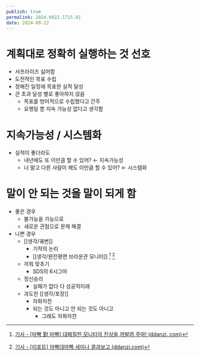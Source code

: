 ```yaml
---
publish: true
permalink: 2024.0922.1715.01
date: 2024-09-22
---
```

# 계획대로 정확히 실행하는 것 선호
- 서프라이즈 싫어함
- 도전적인 목표 수립
- 정해진 일정에 목표한 실적 달성
- 큰 초과 달성 별로 좋아하지 않음
	- 목표를 방어적으로 수립했다고 간주
	- 요행일 뿐 지속 가능성 없다고 생각함
# 지속가능성 / 시스템화
- 실적이 좋더라도
	- 내년에도 또 이만큼 할 수 있어? ← 지속가능성
	- 너 말고 다른 사람이 해도 이만큼 할 수 있어? ← 시스템화
# 말이 안 되는 것을 말이 되게 함
- 좋은 경우
	- 불가능을 가능으로
	- 새로운 관점으로 문제 해결
- 나쁜 경우
	- [[생각/궤변]]
		- 기적의 논리
		- [[생각/완전평면 브라운관 모니터]] [^1] [^2]			   
	- 끼워 맞추기 
		- SDS의 6시그마
	- 정신승리
		- 실패가 없다 다 성공적이래
	- 과도한 [[생각/포장]]
		- 자화자찬
		- 되는 것도 아니고 안 되는 것도 아니고
			- 그래도 자화자찬

[^1]:  [기사 - [마빡 對 마빡] 대패질한 모니터의 진상을 까발려 주마! (ddanzi. com)](https://www.ddanzi.com/ddanziNews/615667?fbclid=IwAR1wPx16tKF04hOjbFauOwFydbj9TVn1gZQXzQrPItVcM1FlwC07QJ1JCgk)  
[^2]:  [기사 - [리포트] 마빡대마빡 세미나 결과보고 (ddanzi.com)](https://www.ddanzi.com/index.php?_filter=search&mid=ddanziNews&filterid=pop-alert-search&search_target=title&search_keyword=%EB%A7%88%EB%B9%A1&document_srl=614946)
